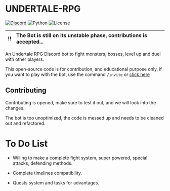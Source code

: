 # UNDERTALE-RPG

[![Discord](https://img.shields.io/discord/817437132397871135?logo=discord&style=for-the-badge)](https://discord.gg/FQYVpuNz4Q)
![Python](https://img.shields.io/badge/Python-3.8-blue?style=for-the-badge)
![License](https://img.shields.io/github/license/theblobscp/undertale-rpg?style=for-the-badge)

| :bangbang: | The Bot is still on its unstable phase, contributions is accepted... |
|:----------:|:---------------------------------------------------------------------|

An Undertale RPG Discord bot to fight monsters, bosses, level up and duel with other players.

This open-source code is for contribution, and educational purpose only, if you want to play with the bot, use the command `/invite` or [click here](https://discord.com/api/oauth2/authorize?client_id=815153881217892372&permissions=388160&scope=bot)

## Contributing

Contributing is opened, make sure to test it out, and we will look into the changes.

The bot is too unoptimized, the code is messed up and needs to be cleaned out and refactored. 

# **To Do List**

- Willing to make a complete fight system, super powered, special attacks, defending methods.

- Complete timelines compatibility.

- Quests system and tasks for advantages.

